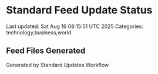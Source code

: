 # Standard Feed Update Status
Last updated: Sat Aug 16 08:15:51 UTC 2025
Categories: technology,business,world

## Feed Files Generated

Generated by Standard Updates Workflow
